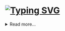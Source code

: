 # [![Typing SVG](https://readme-typing-svg.demolab.com/?font=VT323&size=70&duration=4000&pause=300&color=50ce95&center=true&vCenter=true&multiline=true&repeat=false&random=false&width=1300&height=200&lines=Hi+everyone;I'm+Eliza,+a+self+taught+frontend+developer)](https://git.io/typing-svg)

<details>
  <summary>
    Read more...
  </summary>

  ## About me:

  I am fascinated by how the internet and computer works. Currently embarking on a journey to learn how to create aesthetically pleasing and easy to navigate websites.
  
  <img align="right" width="400" src="https://img.freepik.com/free-vector/hand-coding-concept-illustration_114360-8193.jpg" />
  <br><br>

- 📖 I’m currently learning **Go**
  
- 💻 I’m currently working on **Boot.dev course**
  
- 👨‍💻 All of my projects are available at [Eliza's portfolio](https://eliza-nierwinska.vercel.app/)
  
- 📧 How to reach me **nierwinskaeliza@gmail.com**
  
- 🌱 Know about my experiences [my resume](https://eliza-nierwinska.vercel.app/resume)

<br><br><br><br>

## My skills:
  
### **Programming languages:**
<a href="https://skillicons.dev">
  <img src="https://skillicons.dev/icons?i=js,html,css,ts,py,go" />
</a>


### **Frameworks/Libraries:**
  
  * React
  * React Redux
  * React Router
  * React Three Fiber
  * Three.js
  * Next.js
  * TailwindCSS


### **Tools:**
  
  * Git
  * Github
  * Command Line
  * Blender


### **Languages:**
  
  | Language      | Proficiency     |
  | ------------- | --------------  |
  | English       | C1              |
  | German        | B1              |
  | Polish        | Native language |
  <br>

[![](https://img.shields.io/badge/linkedin-0a66c2)]([http://linkedin.com/in/ingridrosselis](https://www.linkedin.com/in/eliza-nierwi%C5%84ska-583385278/))
[![](https://img.shields.io/badge/blog-a0c172)](https://tech-blog-en.vercel.app/)
</details>
